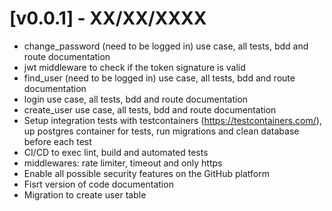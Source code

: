 # [v0.0.1] - XX/XX/XXXX

- change_password (need to be logged in) use case, all tests, bdd and route documentation
- jwt middleware to check if the token signature is valid
- find_user (need to be logged in) use case, all tests, bdd and route documentation
- login use case, all tests, bdd and route documentation
- create_user use case, all tests, bdd and route documentation
- Setup integration tests with testcontainers (https://testcontainers.com/), up postgres container for tests, run migrations and clean database before each test
- CI/CD to exec lint, build and automated tests
- middlewares: rate limiter, timeout and only https
- Enable all possible security features on the GitHub platform
- Fisrt version of code documentation
- Migration to create user table
